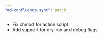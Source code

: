 ```yaml
---
"md-confluence-sync": patch
---
```


- Fix chmod for action script
- Add support for dry-run and debug flags
